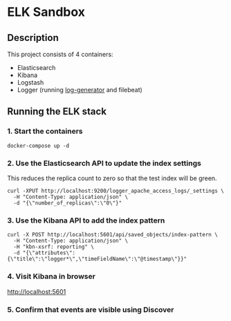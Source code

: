 # ELK Sandbox

## Description

This project consists of 4 containers:

 * Elasticsearch
 * Kibana
 * Logstash
 * Logger (running [log-generator](https://pypi.org/project/log-generator/) and filebeat)

## Running the ELK stack

### 1. Start the containers

```
docker-compose up -d
```

### 2. Use the Elasticsearch API to update the index settings

This reduces the replica count to zero so that the test index will be green.

```
curl -XPUT http://localhost:9200/logger_apache_access_logs/_settings \
  -H "Content-Type: application/json" \
  -d "{\"number_of_replicas\":\"0\"}"
```

### 3. Use the Kibana API to add the index pattern

```
curl -X POST http://localhost:5601/api/saved_objects/index-pattern \
  -H "Content-Type: application/json" \
  -H "kbn-xsrf: reporting" \
  -d "{\"attributes\":{\"title\":\"logger*\",\"timeFieldName\":\"@timestamp\"}}"
```

### 4. Visit Kibana in browser

[http://localhost:5601](http://localhost:5601)

### 5. Confirm that events are visible using Discover
